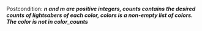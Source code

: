Postcondition: ***n and m are positive integers, counts contains the desired counts of lightsabers of each color, colors is a non-empty list of colors. The color is not in color_counts***